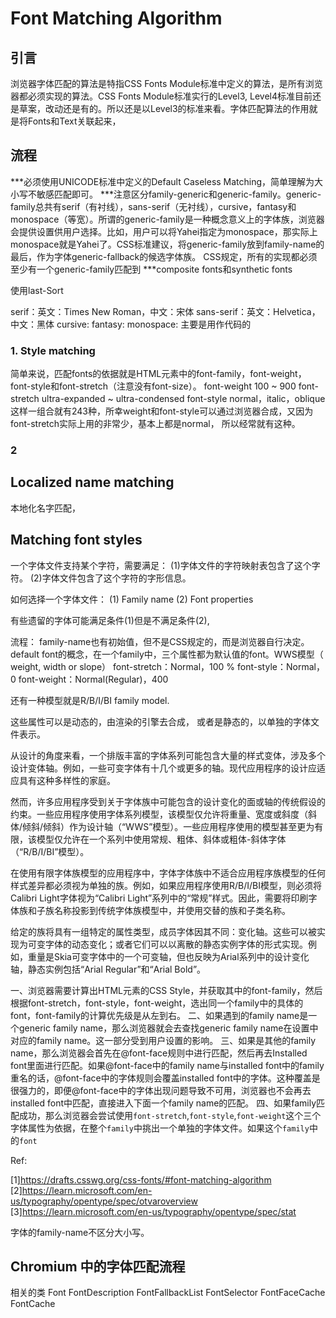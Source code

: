 # Font Matching Algorithm

## 引言

浏览器字体匹配的算法是特指CSS Fonts Module标准中定义的算法，是所有浏览器都必须实现的算法。CSS Fonts Module标准实行的Level3,
Level4标准目前还是草案，改动还是有的。所以还是以Level3的标准来看。字体匹配算法的作用就是将Fonts和Text关联起来，

## 流程

***必须使用UNICODE标准中定义的Default Caseless Matching，简单理解为大小写不敏感匹配即可。
***注意区分family-generic和generic-family。generic-family总共有serif（有衬线），sans-serif（无衬线），cursive，fantasy和monospace（等宽）。所谓的generic-family是一种概念意义上的字体族，浏览器会提供设置供用户选择。比如，用户可以将Yahei指定为monospace，那实际上monospace就是Yahei了。CSS标准建议，将generic-family放到family-name的最后，作为字体generic-fallback的候选字体族。
CSS规定，所有的实现都必须至少有一个generic-family匹配到
***composite fonts和synthetic fonts

使用last-Sort

serif：英文：Times New Roman，中文：宋体
sans-serif：英文：Helvetica，中文：黑体
cursive:
fantasy:
monospace: 主要是用作代码的

### 1. Style matching

简单来说，匹配fonts的依据就是HTML元素中的font-family，font-weight，font-style和font-stretch（注意没有font-size）。
font-weight
100 ~ 900
font-stretch
ultra-expanded ~ ultra-condensed
font-style
normal，italic，oblique
这样一组合就有243种，所幸weight和font-style可以通过浏览器合成，又因为font-stretch实际上用的非常少，基本上都是normal，
所以经常就有这种。

### 2

## Localized name matching

本地化名字匹配，

## Matching font styles

一个字体文件支持某个字符，需要满足：
(1)字体文件的字符映射表包含了这个字符。
(2)字体文件包含了这个字符的字形信息。

如何选择一个字体文件：
(1) Family name
(2) Font properties

有些遗留的字体可能满足条件(1)但是不满足条件(2),

流程：
family-name也有初始值，但不是CSS规定的，而是浏览器自行决定。
default font的概念，在一个family中，三个属性都为默认值的font。WWS模型（ weight, width or slope）
font-stretch：Normal，100 %
font-style：Normal，0
font-weight：Normal(Regular)，400

还有一种模型就是R/B/I/BI family model.

这些属性可以是动态的，由渲染的引擎去合成，
或者是静态的，以单独的字体文件表示。

从设计的角度来看，一个排版丰富的字体系列可能包含大量的样式变体，涉及多个设计变体轴。例如，一些可变字体有十几个或更多的轴。现代应用程序的设计应适应具有这种多样性的家庭。

然而，许多应用程序受到关于字体族中可能包含的设计变化的面或轴的传统假设的约束。一些应用程序使用字体系列模型，该模型仅允许将重量、宽度或斜度（斜体/倾斜/倾斜）作为设计轴（“WWS”模型）。一些应用程序使用的模型甚至更为有限，该模型仅允许在一个系列中使用常规、粗体、斜体或粗体-斜体字体（“R/B/I/BI”模型）。

在使用有限字体族模型的应用程序中，字体字体族中不适合应用程序族模型的任何样式差异都必须视为单独的族。例如，如果应用程序使用R/B/I/BI模型，则必须将Calibri Light字体视为“Calibri Light”系列中的“常规”样式。因此，需要将印刷字体族和子族名称投影到传统字体族模型中，并使用交替的族和子类名称。

给定的族将具有一组特定的属性类型，成员字体因其不同：变化轴。这些可以被实现为可变字体的动态变化；或者它们可以以离散的静态实例字体的形式实现。例如，重量是Skia可变字体中的一个可变轴，但也反映为Arial系列中的设计变化轴，静态实例包括“Arial Regular”和“Arial Bold”。

一、浏览器需要计算出HTML元素的CSS Style，并获取其中的font-family，然后根据font-stretch，font-style，font-weight，选出同一个family中的具体的font，font-family的计算优先级是从左到右。
二、如果遇到的family name是一个generic family name，那么浏览器就会去查找generic family name在设置中对应的family name。这一部分受到用户设置的影响。
三、如果是其他的family name，那么浏览器会首先在@font-face规则中进行匹配，然后再去Installed font里面进行匹配。如果@font-face中的family name与installed font中的family重名的话，@font-face中的字体规则会覆盖installed font中的字体。这种覆盖是很强力的，即便@font-face中的字体出现问题导致不可用，浏览器也不会再去installed font中匹配，直接进入下面一个family name的匹配。
四、如果family匹配成功，那么浏览器会尝试使用`font-stretch`,`font-style`,`font-weight`这个三个字体属性为依据，在整个`family`中挑出一个单独的字体文件。如果这个`family`中的`font`

Ref:

[1]<https://drafts.csswg.org/css-fonts/#font-matching-algorithm>
[2]<https://learn.microsoft.com/en-us/typography/opentype/spec/otvaroverview>
[3]<https://learn.microsoft.com/en-us/typography/opentype/spec/stat>

字体的family-name不区分大小写。

## Chromium 中的字体匹配流程

相关的类
Font
FontDescription
FontFallbackList
FontSelector
FontFaceCache
FontCache
